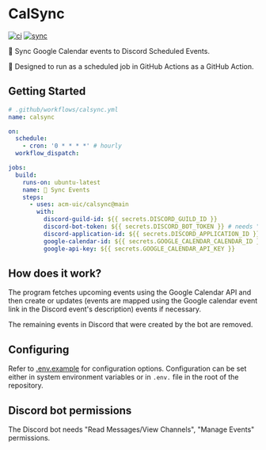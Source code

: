 # CalSync

[![ci](https://github.com/acm-uic/calsync/actions/workflows/ci.yml/badge.svg)](https://github.com/acm-uic/calsync/actions/workflows/ci.yml)
[![sync](https://github.com/acm-uic/calsync/actions/workflows/sync.yml/badge.svg)](https://github.com/acm-uic/calsync/actions/workflows/sync.yml)

🔁 Sync Google Calendar events to Discord Scheduled Events.

🤖 Designed to run as a scheduled job in GitHub Actions as a GitHub Action.

## Getting Started

```yml
# .github/workflows/calsync.yml
name: calsync

on:
  schedule:
    - cron: '0 * * * *' # hourly
  workflow_dispatch:

jobs:
  build:
    runs-on: ubuntu-latest
    name: 🔁 Sync Events
    steps:
      - uses: acm-uic/calsync@main
        with:
          discord-guild-id: ${{ secrets.DISCORD_GUILD_ID }}
          discord-bot-token: ${{ secrets.DISCORD_BOT_TOKEN }} # needs "Read Messages/View Channels", "Manage Events" permissions
          discord-application-id: ${{ secrets.DISCORD_APPLICATION_ID }}
          google-calendar-id: ${{ secrets.GOOGLE_CALENDAR_CALENDAR_ID }}
          google-api-key: ${{ secrets.GOOGLE_CALENDAR_API_KEY }}

```

## How does it work?

The program fetches upcoming events using the Google Calendar API and then create or updates (events are mapped using
the Google calendar event link in the Discord event's description) events if necessary.

The remaining events in Discord that were created by the bot are removed.

## Configuring

Refer to [.env.example](.env.example) for configuration options. Configuration can be set either in system environment
variables or in `.env.` file in the root of the repository.

## Discord bot permissions

The Discord bot needs "Read Messages/View Channels", "Manage Events" permissions.
